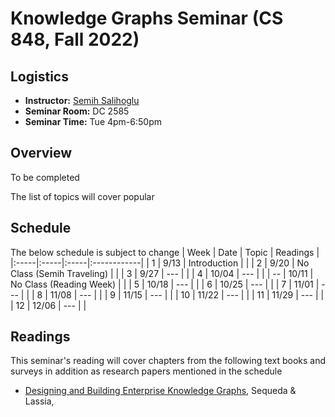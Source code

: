 # Knowledge Graphs Seminar (CS 848, Fall 2022)

## Logistics
+ **Instructor:** [Semih Salihoglu](https://cs.uwaterloo.ca/~ssalihog/)
+ **Seminar Room:** DC 2585
+ **Seminar Time:** Tue 4pm-6:50pm

## Overview
To be completed

The list of topics will cover popular

## Schedule
The below schedule is subject to change
| Week | Date | Topic | Readings |
|:-----|:-----|:-----|:------------|
| 1 | 9/13 | Introduction | |
| 2 | 9/20 | No Class (Semih Traveling) | |
| 3 | 9/27 | --- | |
| 4 | 10/04   | --- | |
| -- | 10/11   | No Class (Reading Week) | |
| 5 | 10/18   | --- | |
| 6 | 10/25   | --- | |
| 7 | 11/01   | --- | |
| 8 | 11/08   | --- | |
| 9 | 11/15   | --- | |
| 10 | 11/22   | --- | |
| 11 | 11/29   | --- | |
| 12 | 12/06   | --- | |

## Readings

This seminar's reading will cover chapters from the following text books and surveys in addition as research papers mentioned in the schedule
+ [Designing and Building Enterprise Knowledge Graphs](https://link.springer.com/book/10.1007/978-3-031-01916-6), Sequeda \& Lassia, 

